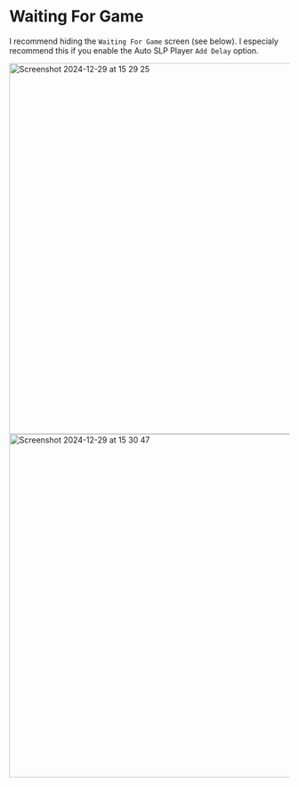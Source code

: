 # Waiting For Game
I recommend hiding the `Waiting For Game` screen (see below).
I especialy recommend this if you enable the Auto SLP Player `Add Delay` option.

<img width="665" alt="Screenshot 2024-12-29 at 15 29 25" src="https://github.com/user-attachments/assets/d43acda4-d1b1-4659-9c6d-6c1c8b0a0d80" />

<img width="616" alt="Screenshot 2024-12-29 at 15 30 47" src="https://github.com/user-attachments/assets/c4679192-bad2-4544-8942-14f226c712e0" />
